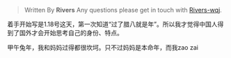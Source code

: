 
> Written By **Rivers**
> Any questions please get in touch with  [Rivers-wqj](https://rivers-wqj.github.io/).


着手开始写是1.18号这天，第一次知道“过了腊八就是年”。所以我才觉得中国人得到了国外才会开始思考自己的身份、特点。

甲午兔年，我和妈妈过得都很坎坷。只不过妈妈是本命年，而我zao zai
<!--stackedit_data:
eyJoaXN0b3J5IjpbODkwOTQyMzAwXX0=
-->